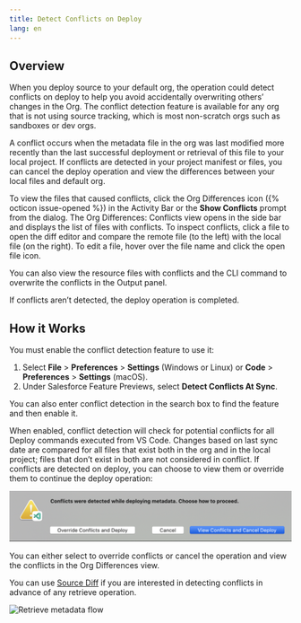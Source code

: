 ```yaml
---
title: Detect Conflicts on Deploy
lang: en
---
```

## Overview

When you deploy source to your default org, the operation could detect conflicts on deploy to help you avoid accidentally overwriting others’ changes in the Org. The conflict detection feature is available for any org that is not using source tracking, which is most non-scratch orgs such as sandboxes or dev orgs.

A conflict occurs when the metadata file in the org was last modified more recently than the last successful deployment or retrieval of this file to your local project.
If conflicts are detected in your project manifest or files, you can cancel the deploy operation and view the differences between your local files and default org.

To view the files that caused conflicts, click the Org Differences icon ({% octicon issue-opened %}) in the Activity Bar or the **Show Conflicts** prompt from the dialog. The Org Differences: Conflicts view opens in the side bar and displays the list of files with conflicts. To inspect conflicts, click a file to open the diff editor and compare the remote file (to the left) with the local file (on the right). To edit a file, hover over the file name and click the open file icon.

You can also view the resource files with conflicts and the CLI command to overwrite the conflicts in the Output panel.

If conflicts aren’t detected, the deploy operation is completed.

## How it Works

You must enable the conflict detection feature to use it:

1. Select **File** > **Preferences** > **Settings** (Windows or Linux) or **Code** > **Preferences** > **Settings** (macOS).
2. Under Salesforce Feature Previews, select **Detect Conflicts At Sync**.

You can also enter conflict detection in the search box to find the feature and then enable it.

When enabled, conflict detection will check for potential conflicts for all Deploy commands executed from VS Code. Changes based on last sync date are compared for all files that exist both in the org and in the local project; files that don’t exist in both are not considered in conflict. If conflicts are detected on deploy, you can choose to view them or override them to continue the deploy operation:

![Prompt for conflict detection](../../../images/DetectConflict_prompt.png)

You can either select to override conflicts or cancel the operation and view the conflicts in the Org Differences view.

You can use [Source Diff](source-diff.md)  if you are interested in detecting conflicts in advance of any retrieve operation. 

![Retrieve metadata flow](../../../images/RetrieveMetadataFlow.gif)
